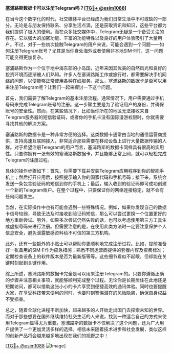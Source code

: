 **塞浦路斯数据卡可以注册Telegram吗？[[TG💪+ @esim1088](https://t.me/s/esim1088)]**

在当今这个数字化的时代，社交媒体平台已经成为我们日常生活中不可或缺的一部分。无论是与朋友保持联系、分享生活点滴，还是获取资讯和知识，这些平台都为我们提供了极大的便利。而在众多社交媒体中，Telegram无疑是一个备受关注的存在。它以强大的加密功能、丰富的功能特性以及良好的用户体验吸引了大量用户。不过，对于一些初次接触Telegram的用户来说，可能会遇到一个问题——如何注册Telegram账号？尤其是当你身处海外或者使用非本地SIM卡时，这一问题可能变得更加复杂。

塞浦路斯作为一个位于地中海东部的小岛国，近年来因其优美的自然风光和良好的投资环境而逐渐被人们熟知。许多人在塞浦路斯工作或旅行时，都需要解决手机网络的问题，以便能够正常使用各种在线服务。那么，塞浦路斯的数据卡是否可以用来注册Telegram呢？让我们一起来探讨一下这个问题。

首先，我们需要了解Telegram的基本注册流程。通常情况下，用户需要通过手机号码来完成Telegram账号的注册。这一步骤主要是为了验证用户的身份，并确保账号的安全性。然而，在某些情况下，比如当你所在的地区无法接收来自Telegram服务器的短信验证码，或者你的手机卡没有国际漫游权限时，你就需要寻找其他的解决方案。

塞浦路斯的数据卡是一种非常方便的选择。这类数据卡通常由当地的通信运营商提供，支持高速互联网接入，非常适合那些需要在移动设备上进行大量数据传输的人群。对于希望注册Telegram的用户而言，塞浦路斯的数据卡同样具有很高的实用性。只要你拥有一张有效的塞浦路斯数据卡，并且能够正常上网，就可以轻松完成Telegram的注册过程。

具体的操作步骤如下：首先，你需要下载并安装Telegram应用程序到你的智能手机上；然后打开应用后，按照提示输入你的国家代码和手机号码；接下来，系统会发送一条包含验证码的短信到你的手机上；最后，输入收到的验证码即可成功创建一个新的Telegram账户。在整个过程中，只要保证你的网络连接稳定，就不会有任何问题发生。

当然，在实际操作中也有可能会遇到一些特殊情况。例如，如果你发现自己的数据卡信号较弱，导致无法及时接收到验证码短信，那么可以尝试更换一个位置更好的地方重新尝试。另外，如果多次尝试仍然失败的话，也可以考虑使用第三方工具生成虚拟号码来进行注册。但需要注意的是，在使用此类方法时一定要注意保护个人信息安全，避免泄露敏感资料给不可信的第三方机构。

此外，还有一些额外的小贴士可以帮助你更顺利地完成注册过程。比如，提前准备好一张备用的SIM卡作为应急措施；熟悉不同运营商提供的套餐内容及资费标准；定期检查设备上的软件版本是否为最新版等等。这些细节看似不起眼，但却能在关键时刻起到关键作用。

综上所述，塞浦路斯的数据卡完全是可以用来注册Telegram的。只要你遵循正确的步骤并注意相关事项，就能够顺利完成整个过程。无论你是长期居住在此地还是短期访问，都可以借助这张小小的卡片享受到便捷高效的通讯体验。同时也要提醒大家，在享受科技带来便利的同时，也要时刻警惕潜在的风险隐患，确保自身权益不受损害。

总之，随着全球化进程不断加快，越来越多的人开始走出国门去探索未知的世界。而对于那些想要在国外继续维持社交生活的人来说，找到一种适合自己的方式来使用Telegram显得尤为重要。塞浦路斯的数据卡不仅解决了这个问题，还为广大用户提供了一个更加灵活多样的选择。相信未来随着技术进步和社会发展，类似这样的创新产品将会越来越多地出现在我们的视野之中！

[[TG💪+ @esim1088](https://t.me/s/esim1088) ![Image](https://i.postimg.cc/4NQfJmqS/Snipaste-2025-05-13-00-14-12.png)]